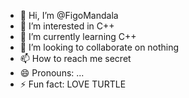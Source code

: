 - 👋 Hi, I’m @FigoMandala
- 👀 I’m interested in C++
- 🌱 I’m currently learning C++
- 💞️ I’m looking to collaborate on nothing
- 📫 How to reach me secret
- 😄 Pronouns: ...
- ⚡ Fun fact: LOVE TURTLE

<!---
FigoMandala/FigoMandala is a ✨ special ✨ repository because its `README.md` (this file) appears on your GitHub profile.
You can click the Preview link to take a look at your changes.
--->
